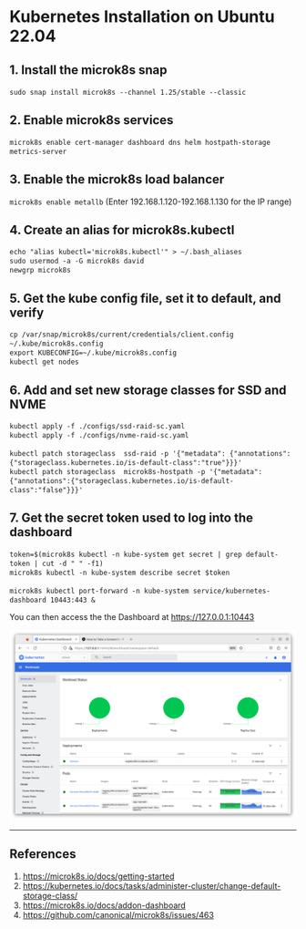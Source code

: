 # Kubernetes Installation on Ubuntu 22.04 

## 1. Install the microk8s snap
`sudo snap install microk8s --channel 1.25/stable --classic`

## 2. Enable microk8s services
```
microk8s enable cert-manager dashboard dns helm hostpath-storage metrics-server
```
## 3. Enable the microk8s load balancer
`microk8s enable metallb`
(Enter 192.168.1.120-192.168.1.130 for the IP range)

## 4. Create an alias for microk8s.kubectl
```
echo "alias kubectl='microk8s.kubectl'" > ~/.bash_aliases
sudo usermod -a -G microk8s david
newgrp microk8s
```

## 5. Get the kube config file, set it to default, and verify
```
cp /var/snap/microk8s/current/credentials/client.config ~/.kube/microk8s.config
export KUBECONFIG=~/.kube/microk8s.config
kubectl get nodes
```

## 6. Add and set new storage classes for SSD and NVME
```
kubectl apply -f ./configs/ssd-raid-sc.yaml
kubectl apply -f ./configs/nvme-raid-sc.yaml

kubectl patch storageclass  ssd-raid -p '{"metadata": {"annotations":{"storageclass.kubernetes.io/is-default-class":"true"}}}'
kubectl patch storageclass  microk8s-hostpath -p '{"metadata": {"annotations":{"storageclass.kubernetes.io/is-default-class":"false"}}}'
```

## 7. Get the secret token used to log into the dashboard
```
token=$(microk8s kubectl -n kube-system get secret | grep default-token | cut -d " " -f1)
microk8s kubectl -n kube-system describe secret $token

microk8s kubectl port-forward -n kube-system service/kubernetes-dashboard 10443:443 &
```

You can then access the the Dashboard at https://127.0.0.1:10443

![K8s-Dashbaord.png](images%2FK8s-Dashbaord.png)


-------------------
References
-------------------
1. https://microk8s.io/docs/getting-started
2. https://kubernetes.io/docs/tasks/administer-cluster/change-default-storage-class/
3. https://microk8s.io/docs/addon-dashboard
4. https://github.com/canonical/microk8s/issues/463
